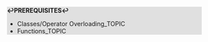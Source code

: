 <div style="margin:2em; background-color: #e0e0e0;">

<strong>↩PREREQUISITES↩</strong>

 * Classes/Operator Overloading_TOPIC
 * Functions_TOPIC

</div>


